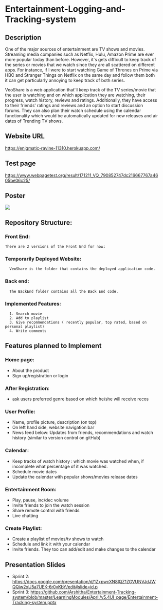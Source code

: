 # Entertainment-Logging-and-Tracking-system

## Description
One of the major sources of entertainment are TV shows and movies. Streaming media companies such as Netflix, Hulu, Amazon Prime are ever more popular today than before. However, it's gets difficult to keep track of the series or movies that we watch since they are all scattered on different apps. For instance, if I were to start watching Game of Thrones on Prime via HBO and Stranger Things on Netflix on the same day and follow them both it can get particularly annoying to keep track of both series. 

VeoShare is a web application that'll keep track of the TV series/movie that the user is watching and on which application they are watching, their progress, watch history, reviews and ratings. Additionally, they have access to their friends' ratings and reviews and an option to start discussion forums. They can also plan their watch schedule using the calendar functionality which would be automatically updated for new releases and air dates of Trending TV shows. 

## Website URL
https://enigmatic-ravine-11310.herokuapp.com/

## Test page
https://www.webpagetest.org/result/171211_VQ_790852747dc216667767a4605be06c25/

## Poster

<img src="https://github.com/Arshitha/Entertainment-Tracking-system/blob/master/Poster0.jpg">


## Repository Structure:
### Front End: 
    
    There are 2 versions of the Front End for now: 


### Temporarily Deployed Website:

	  VeoShare is the folder that contains the deployed application code.


### Back end:

      The BackEnd folder contains all the Back End code.

### Implemented Features:

      1. Search movie
      2. Add to playlist
      3. Give recommendations ( recently popular, top rated, based on personal playlist)
      4. Write comments
  
      
## Features planned to Implement

### Home page:

- About the product
- Sign up/registration or login

### After Registration:

- ask users preferred genre based on which he/she will receive recos

### User Profile:

- Name, profile picture, description (on top)
- On left hand side, website navigation bar
- News feed below: Updates from friends, recommendations and watch history (similar to version control on gitHub)

### Calendar:

- Keep tracks of watch history : which movie was watched when, if incomplete what percentage of it was watched.
- Schedule movie dates
- Update the calendar with popular shows/movies release dates

### Entertainment Room:

- Play, pause, inc/dec volume
- Invite friends to join the watch session
- Share remote control with friends
- Live chatting

### Create Playlist:

- Create a playlist of movies/tv shows to watch
- Schedule and link it with your calendar
- Invite friends. They too can add/edit and make changes to the calendar

 
 
## Presentation Slides
 
- Sprint 2: https://docs.google.com/presentation/d/1ZxpwcXN8lQZ1ZGVUNVJdJWQQiw2xU5a7UEK-6r0vKbY/edit#slide=id.p
- Sprint 3: https://github.com/Arshitha/Entertainment-Tracking-system/blob/master/LearningModules/April/v5.4UI_page/Entertainment-Tracking-system.pptx


